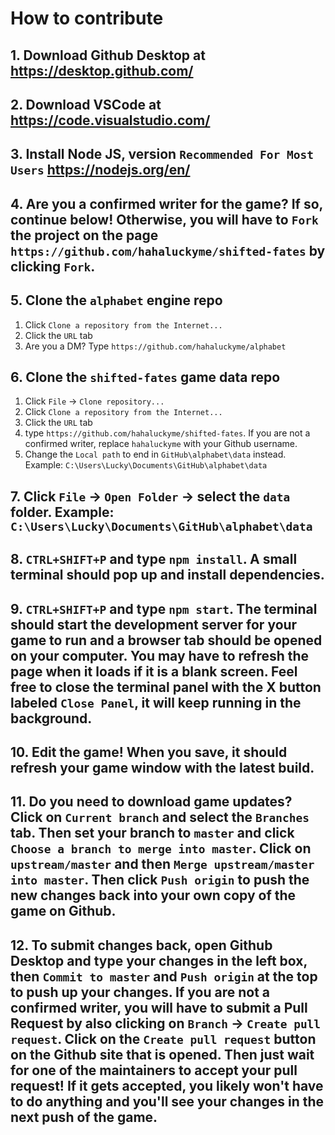 # How to contribute

## 1. Download Github Desktop at https://desktop.github.com/

## 2. Download VSCode at https://code.visualstudio.com/

## 3. Install Node JS, version `Recommended For Most Users` https://nodejs.org/en/

## 4. Are you a confirmed writer for the game? If so, continue below! Otherwise, you will have to `Fork` the project on the page `https://github.com/hahaluckyme/shifted-fates` by clicking `Fork`.

## 5. Clone the `alphabet` engine repo
1. Click `Clone a repository from the Internet...`
2. Click the `URL` tab
3.  Are you a DM? Type `https://github.com/hahaluckyme/alphabet`

## 6. Clone the `shifted-fates` game data repo
1. Click `File` -> `Clone repository...`
2. Click `Clone a repository from the Internet...`
3. Click the `URL` tab
4. type `https://github.com/hahaluckyme/shifted-fates`. If you are not a confirmed writer, replace `hahaluckyme` with your Github username.
5. Change the `Local path` to end in `GitHub\alphabet\data` instead. Example: `C:\Users\Lucky\Documents\GitHub\alphabet\data`

## 7. Click `File` -> `Open Folder` -> select the `data` folder. Example: `C:\Users\Lucky\Documents\GitHub\alphabet\data`

## 8. `CTRL+SHIFT+P` and type `npm install`. A small terminal should pop up and install dependencies.

## 9. `CTRL+SHIFT+P` and type `npm start`. The terminal should start the development server for your game to run and a browser tab should be opened on your computer. You may have to refresh the page when it loads if it is a blank screen. Feel free to close the terminal panel with the X button labeled `Close Panel`, it will keep running in the background.

## 10. Edit the game! When you save, it should refresh your game window with the latest build.

## 11. Do you need to download game updates? Click on `Current branch` and select the `Branches` tab. Then set your branch to `master` and click `Choose a branch to merge into master`. Click on `upstream/master` and then `Merge upstream/master into master`. Then click `Push origin` to push the new changes back into your own copy of the game on Github.

## 12. To submit changes back, open Github Desktop and type your changes in the left box, then `Commit to master` and `Push origin` at the top to push up your changes. If you are not a confirmed writer, you will have to submit a Pull Request by also clicking on `Branch` -> `Create pull request`. Click on the `Create pull request` button on the Github site that is opened. Then just wait for one of the maintainers to accept your pull request! If it gets accepted, you likely won't have to do anything and you'll see your changes in the next push of the game.
